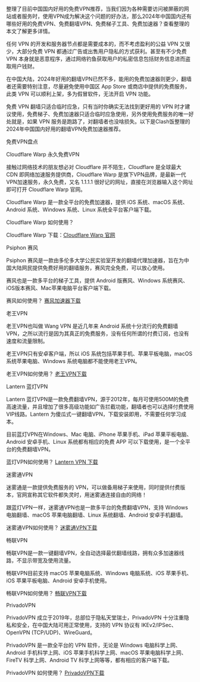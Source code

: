 整理了目前中国国内好用的免费VPN推荐，当我们因为各种需要访问被屏蔽的网站或者服务时，使用VPN成为解决这个问题的好办法，那么2024年中国国内还有哪些好用的免费VPN、免费翻墙VPN、免费梯子工具、免费加速器？查看整理的本文了解更多详情。

任何 VPN 的开发和服务器节点都是需要成本的，而不考虑盈利的公益 VPN 又很少，大部分免费 VPN 都通过广告或出售用户隐私的方式获利。甚至有不少免费 VPN 本身就是恶意程序，通过网络钓鱼获取用户的私密信息包括财务信息进而盗取用户钱财。

在中国大陆，2024年好用的翻墙VPN已然不多，能用的免费加速器则更少，翻墙者还需要特别注意，尽量避免使用中国区 App Store 或商店中提供的免费服务，此类 VPN 可以顺利上架，多为假冒软件，无法开启 VPN 功能。

免费 VPN 翻墙只适合临时应急，只有当时你确实无法找到更好用的 VPN 时才建议使用，免费梯子、免费加速器只适合临时应急使用，另外使用免费服务的唯一好处就是，如果 VPN 服务是跑路了，对翻墙者也没啥损失。以下是Clash饭整理的2024年中国国内好用的翻墙VPN免费加速器推荐。

免费VPN盘点

Cloudflare Warp 永久免费VPN

接触过网络技术的朋友想必对 Cloudflare 并不陌生，Cloudflare 是全球最大 CDN 即网络加速服务提供商，Cloudflare Warp 是旗下VPN品牌，是最新一代VPN加速服务，永久免费，又名 1.1.1.1 很好记的网址，直接在浏览器输入这个网址即可打开 Cloudflare Warp 官网。

Cloudflare Warp 是一款全平台的免费加速器，提供 iOS 系统、macOS 系统、Android 系统、Windows 系统、Linux 系统全平台客户端下载。

Cloudflare Warp 如何使用？

Cloudflare Warp 下载：[Cloudflare Warp 官网](https://1.1.1.1/zh-Hans/)

Psiphon 赛风

Psiphon 赛风是一款由多伦多大学公民实验室开发的翻墙代理加速器，旨在为中国大陆网民提供免费好用的翻墙服务，赛风完全免费，可以放心使用。

赛风也是一款多平台的梯子工具，提供 Android 版赛风、Windows 系统赛风、iOS版本赛风、Mac苹果电脑平台客户端下载。

赛风如何使用？ [赛风加速器下载](https://psiphon.ca/zh/download.html)

老王VPN

老王VPN也叫做 Wang VPN 是近几年来 Android 系统十分流行的免费翻墙VPN，之所以流行是因为其真正的免费服务，没有任何所谓的付费订阅，也没有速度和流量限制。

老王VPN只有安卓客户端，所以 iOS 系统包括苹果手机、苹果平板电脑，macOS 系统苹果电脑、Windows 系统电脑都不能使用老王VPN。

老王VPN如何使用？ [老王VPN下载](https://play.google.com/store/apps/details?id=com.sticktoit)

Lantern 蓝灯VPN

Lantern 蓝灯VPN是一款免费翻墙VPN，源于2012年，每月可使用500M的免费高速流量，并且增加了很多高级功能如广告拦截功能，翻墙者也可以选择付费使用VIP线路。Lantern 为傻瓜式一键翻墙VPN，下载安装即用，不需要任何学习成本。

目前蓝灯VPN在Windows、Mac 电脑、iPhone 苹果手机、iPad 苹果平板电脑、Android 安卓手机、Linux 系统都有相应的免费 APP 可以下载使用，是一个全平台的免费翻墙VPN。

蓝灯VPN如何使用？ [Lantern VPN 下载](https://lantern.io/zh-Hans/download)

迷雾通VPN

迷雾通是一款提供免费服务的 VPN，可以做备用梯子来使用，同时提供付费版本，官网宣称其它软件都失灵时，用迷雾通连接自由的网络！

跟蓝灯VPN一样，迷雾通VPN也是一款多平台的免费翻墙VPN，支持 Windows 电脑翻墙、macOS 苹果电脑翻墙、Linux 系统翻墙、Android 安卓手机翻墙。

迷雾通VPN如何使用？ [迷雾通VPN下载](https://geph.io/zhs)

畅联VPN

畅联VPN是一款一键翻墙VPN，全自动选择最优翻墙线路，拥有众多加速器线路，不显示带宽及使用流量。

畅联VPN目前支持 macOS 苹果电脑系统、Windows 电脑系统、iOS 苹果手机、iOS 苹果平板电脑、Android 安卓手机使用。

畅联VPN如何使用？ [畅联VPN下载](https://www.letsconn.com/download.html)

PrivadoVPN

PrivadoVPN 成立于2019年，总部位于隐私天堂瑞士，PrivadoVPN 十分注重隐私和安全，在中国大陆可用正常使用，支持的 VPN 协议有 IKEv2/IPSec、OpenVPN (TCP/UDP)、WireGuard。

PrivadoVPN 是一款全平台的 VPN 软件，无论是 Windows 电脑科学上网、Android 手机科学上网、iOS 苹果手机科学上网、macOS 苹果电脑科学上网、FireTV 科学上网、Android TV 科学上网等等，都有相应的客户端下载。

PrivadoVPN 如何使用？ [PrivadoVPN下载](https://www.vpnool.com/reviews/privadovpn/)
